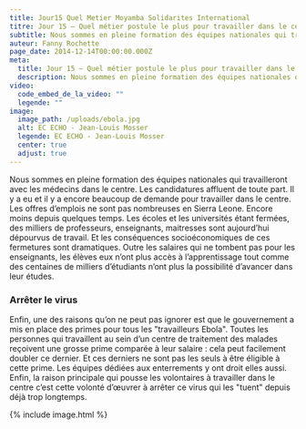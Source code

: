 ```yaml
---
title: Jour15 Quel Metier Moyamba Solidarites International
titre: Jour 15 – Quel métier postule le plus pour travailler dans le centre ?
subtitle: Nous sommes en pleine formation des équipes nationales qui travailleront avec les médecins dans le centre. Les candidatures affluent de toute part...
auteur: Fanny Rochette
page_date: 2014-12-14T00:00:00.000Z
meta:
  title: Jour 15 – Quel métier postule le plus pour travailler dans le centre ?
  description: Nous sommes en pleine formation des équipes nationales qui travailleront avec les médecins dans le centre. Les candidatures affluent de toute part...
video:
  code_embed_de_la_video: ""
  legende: ""
image:
  image_path: /uploads/ebola.jpg
  alt: EC ECHO - Jean-Louis Mosser
  legende: EC ECHO - Jean-Louis Mosser
  center: true
  adjust: true
---
```

Nous sommes en pleine formation des &eacute;quipes nationales qui travailleront avec les m&eacute;decins dans le centre. Les candidatures affluent de toute part. Il y a eu et il y a encore beaucoup de demande pour travailler dans le centre. Les offres d’emplois ne sont pas nombreuses en Sierra Leone. Encore moins depuis quelques temps. Les &eacute;coles et les universit&eacute;s &eacute;tant ferm&eacute;es, des milliers de professeurs, enseignants, maitresses sont aujourd’hui d&eacute;pourvus de travail. Et les cons&eacute;quences socio&eacute;conomiques de ces fermetures sont dramatiques. Outre les salaires qui ne tombent pas pour les enseignants, les &eacute;l&egrave;ves eux n’ont plus acc&egrave;s &agrave; l’apprentissage tout comme des centaines de milliers d’&eacute;tudiants n’ont plus la possibilit&eacute; d’avancer dans leur &eacute;tudes.

### Arr&ecirc;ter le virus

Enfin, une des raisons qu’on ne peut pas ignorer est que le gouvernement a mis en place des primes pour tous les "travailleurs Ebola". Toutes les personnes qui travaillent au sein d’un centre de traitement des malades re&ccedil;oivent une grosse prime compar&eacute;e &agrave; leur salaire : cela peut facilement doubler ce dernier. Et ces derniers ne sont pas les seuls &agrave; &ecirc;tre &eacute;ligible &agrave; cette prime. Les &eacute;quipes d&eacute;di&eacute;es aux enterrements y ont droit elles aussi. Enfin, la raison principale qui pousse les volontaires &agrave; travailler dans le centre c’est cette volont&eacute; d’œuvrer &agrave; arr&ecirc;ter ce virus qui les "tuent" depuis d&eacute;j&agrave; trop longtemps.

{% include image.html %}